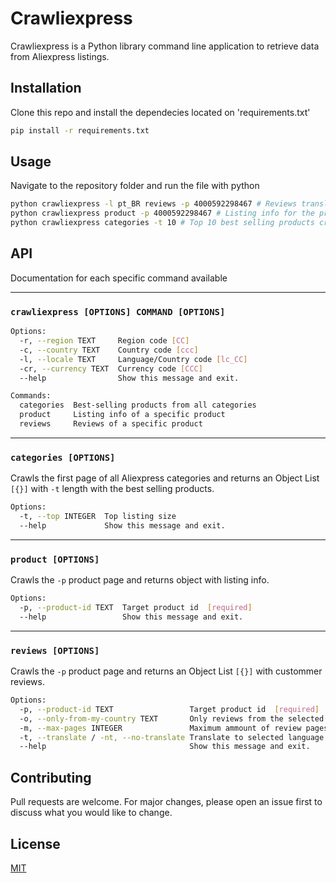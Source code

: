 # Crawliexpress

Crawliexpress is a Python library command line application to retrieve data from Aliexpress listings.

## Installation

Clone this repo and install the dependecies located on 'requirements.txt'

```bash
pip install -r requirements.txt
```

## Usage

Navigate to the repository folder and run the file with python

```bash
python crawliexpress -l pt_BR reviews -p 4000592298467 # Reviews translated to Brazillian Portuguese for the product with the ID '4000592298467'
python crawliexpress product -p 4000592298467 # Listing info for the product with the ID '4000592298467'
python crawliexpress categories -t 10 # Top 10 best selling products crawling all categories
```

## API

Documentation for each specific command available

---

### `crawliexpress [OPTIONS] COMMAND [OPTIONS]`

```bash
Options:
  -r, --region TEXT     Region code [CC]
  -c, --country TEXT    Country code [ccc]
  -l, --locale TEXT     Language/Country code [lc_CC]
  -cr, --currency TEXT  Currency code [CCC]
  --help                Show this message and exit.

Commands:
  categories  Best-selling products from all categories
  product     Listing info of a specific product
  reviews     Reviews of a specific product
```

---

### `categories [OPTIONS]`

Crawls the first page of all Aliexpress categories and returns an Object List `[{}]` with `-t` length with the best selling products.

```bash
Options:
  -t, --top INTEGER  Top listing size
  --help             Show this message and exit.
```

---

### `product [OPTIONS]`

Crawls the `-p` product page and returns object with listing info.

```bash
Options:
  -p, --product-id TEXT  Target product id  [required]
  --help                 Show this message and exit.
```

---

### `reviews [OPTIONS]`

Crawls the `-p` product page and returns an Object List `[{}]` with custommer reviews.

```bash
Options:
  -p, --product-id TEXT                 Target product id  [required]
  -o, --only-from-my-country TEXT       Only reviews from the selected contry
  -m, --max-pages INTEGER               Maximum ammount of review pages
  -t, --translate / -nt, --no-translate Translate to selected language
  --help                                Show this message and exit.
```

## Contributing

Pull requests are welcome. For major changes, please open an issue first to discuss what you would like to change.

## License

[MIT](./LICENSE)
